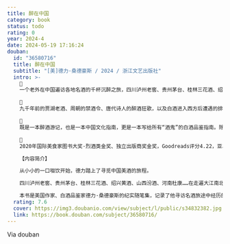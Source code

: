 ```yaml
---
title: 醉在中国
category: book
status: todo
rating: 0
year: 2024-4
date: 2024-05-19 17:16:24
douban:
  id: "36580716"
  title: 醉在中国
  subtitle: "[美]德力·桑德豪斯 / 2024 / 浙江文艺出版社"
  intro: >-
    🫗
    一个老外在中国遍访各地名酒的千杯沉醉之旅，四川泸州老窖、贵州茅台、桂林三花酒、绍兴黄酒、山西汾酒、河南杜康……跟随这位外来者的步伐和味觉，重新发现市井小巷里的浓醇酒香和微醺时刻。

    🫗
    九千年前的贾湖老酒、周朝的禁酒令、唐代诗人的醉酒狂歌，以及白酒进入西方后遭遇的排斥和热捧……从世界的视角，触碰中国酒文化中的各个侧面，发现藏在历史角落中的故事，感受白酒与中华民族精神世界密不可分的联结。

    🫗
    既是一本醉酒游记，也是一本中国文化指南，更是一本写给所有“酒鬼”的白酒品鉴指南。除对各地名酒的辣评，书后还附有“白酒鸡尾酒”调配方法，兼具可读性与实操性。

    🫗
    2020年国际美食家图书大奖·烈酒类金奖、独立出版商奖金奖，Goodreads评分4.22，亚马逊评分4.7，《华尔街日报》赞赏推荐：“一场奇妙愉快的旅程。”

    【内容简介】

    从小小的一口啜饮开始，德力踏上了寻觅中国美酒的旅程。

    四川泸州老窖、贵州茅台、桂林三花酒、绍兴黄酒、山西汾酒、河南杜康……在走遍大江南北、品饮各地名酒的同时，他也拜访了当地的酿酒师、考古学家、经销商和资深酒友，在酿酒车间、市井小馆、隐秘酒吧和诗歌故事里发现中国九千年酒饮文化的各个侧面，以及酒中蕴藏着的中国人的精神与情怀。

    本书是美国作家、白酒品鉴家德力·桑德豪斯的纪实随笔集，记录了他寻访名酒旅途中经历的人与事，也从一个外来者的视角，呈现了白酒背后鲜为人知的故事、历史和文化，从祭祀之酒到诗人之酒，从宾宴的酩酊大醉到好友间的小酌，展现了白酒作为中国文化中不可或缺的一部分，是如何雕塑中国人的精神图景的，以及又是如何作为一张名片，让世界重新发现古老而又鲜活的中国。
  rating: 7.6
  cover: https://img3.doubanio.com/view/subject/l/public/s34832382.jpg
  link: https://book.douban.com/subject/36580716/
---
```


Via douban 
